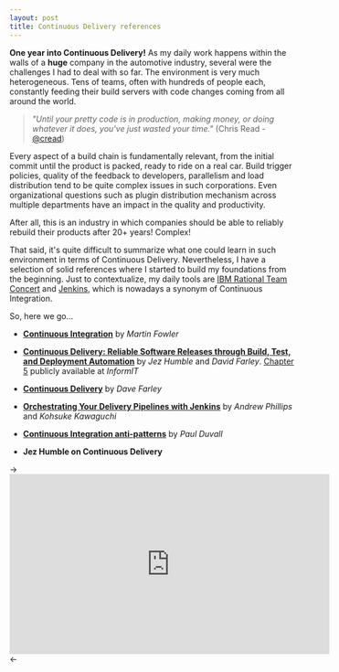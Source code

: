 ```yaml
---
layout: post
title: Continuous Delivery references
---
```


**One year into Continuous Delivery!** As my daily work happens within the walls of a **huge** company in the automotive industry, several were the challenges I had to deal with so far. The environment is very much heterogeneous. Tens of teams, often with hundreds of people each, constantly feeding their build servers with code changes coming from all around the world.

> *"Until your pretty code is in production, making money, or doing whatever it does, you've just wasted your time."* (Chris Read - [@cread](https://twitter.com/cread))

Every aspect of a build chain is fundamentally relevant, from the initial commit until the product is packed, ready to ride on a real car. Build trigger policies, quality of the feedback to developers, parallelism and load distribution tend to be quite complex issues in such corporations. Even organizational questions such as plugin distribution mechanism across multiple departments have an impact in the quality and productivity.

After all, this is an industry in which companies should be able to reliably rebuild their products after 20+ years! Complex!

That said, it's quite difficult to summarize what one could learn in such environment in terms of Continuous Delivery. Nevertheless, I have a selection of solid references where I started to build my foundations from the beginning. Just to contextualize, my daily tools are [IBM Rational Team Concert](http://www.ibm.com/software/products/en/rtc) and [Jenkins](http://jenkins-ci.org), which is nowadays a synonym of Continuous Integration.

So, here we go...

* [**Continuous Integration**](http://martinfowler.com/articles/continuousIntegration.html) by *Martin Fowler*

* [**Continuous Delivery: Reliable Software Releases through Build, Test, and Deployment Automation**](http://martinfowler.com/books/continuousDelivery.html) by *Jez Humble* and *David Farley*. [Chapter 5](http://www.informit.com/articles/article.aspx?p=1621865) publicly available at *InformIT*

* [**Continuous Delivery**](http://www.infoq.com/interviews/farley-continuous-delivery) by *Dave Farley*

* [**Orchestrating Your Delivery Pipelines with Jenkins**](http://www.infoq.com/articles/orch-pipelines-jenkins) by *Andrew Phillips* and *Kohsuke Kawaguchi*

* [**Continuous Integration anti-patterns**](http://www.ibm.com/developerworks/java/library/j-ap11297/) by *Paul Duvall*

* **Jez Humble on Continuous Delivery**

-> <iframe width="560" height="315" src="https://www.youtube.com/watch?v=skLJuksCRTw" frameborder="0" allowfullscreen></iframe> <-

